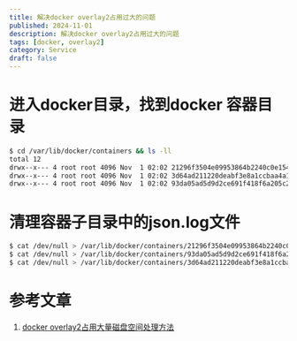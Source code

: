```yaml
---
title: 解决docker overlay2占用过大的问题
published: 2024-11-01
description: 解决docker overlay2占用过大的问题
tags: [docker, overlay2]
category: Service
draft: false
---
```

# 进入docker目录，找到docker 容器目录
```bash
$ cd /var/lib/docker/containers && ls -ll
total 12
drwx--x--- 4 root root 4096 Nov  1 02:02 21296f3504e09953864b2240c0e15425c792d0c5b04c3d5b9cf649fb9a485053
drwx--x--- 4 root root 4096 Nov  1 02:02 3d64ad211220deabf3e8a1ccbaa4a1e6294e2007be9f8d2ad3105f81df7c3106
drwx--x--- 4 root root 4096 Nov  1 02:02 93da05ad5d9d2ce691f418f6a205c25f365ce959404ca6cefc39574e37d01f51
```

# 清理容器子目录中的json.log文件
```bash
$ cat /dev/null > /var/lib/docker/containers/21296f3504e09953864b2240c0e15425c792d0c5b04c3d5b9cf649fb9a485053/*-json.log
$ cat /dev/null > /var/lib/docker/containers/93da05ad5d9d2ce691f418f6a205c25f365ce959404ca6cefc39574e37d01f51/*-json.log
$ cat /dev/null > /var/lib/docker/containers/3d64ad211220deabf3e8a1ccbaa4a1e6294e2007be9f8d2ad3105f81df7c3106/*-json.log
```

# 参考文章
1. [docker overlay2占用大量磁盘空间处理方法](https://www.choupangxia.com/2020/01/30/docker-overlay2/)